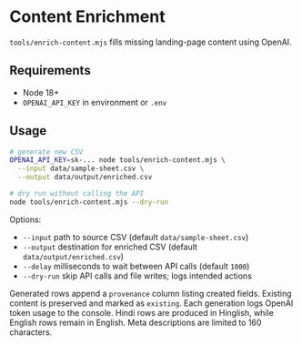 # Content Enrichment

`tools/enrich-content.mjs` fills missing landing-page content using OpenAI.

## Requirements

- Node 18+
- `OPENAI_API_KEY` in environment or `.env`

## Usage

```sh
# generate new CSV
OPENAI_API_KEY=sk-... node tools/enrich-content.mjs \
  --input data/sample-sheet.csv \
  --output data/output/enriched.csv

# dry run without calling the API
node tools/enrich-content.mjs --dry-run
```

Options:

- `--input` path to source CSV (default `data/sample-sheet.csv`)
- `--output` destination for enriched CSV (default `data/output/enriched.csv`)
- `--delay` milliseconds to wait between API calls (default `1000`)
- `--dry-run` skip API calls and file writes; logs intended actions

Generated rows append a `provenance` column listing created fields. Existing content is preserved and marked as `existing`. Each generation logs OpenAI token usage to the console. Hindi rows are produced in Hinglish, while English rows remain in English. Meta descriptions are limited to 160 characters.
